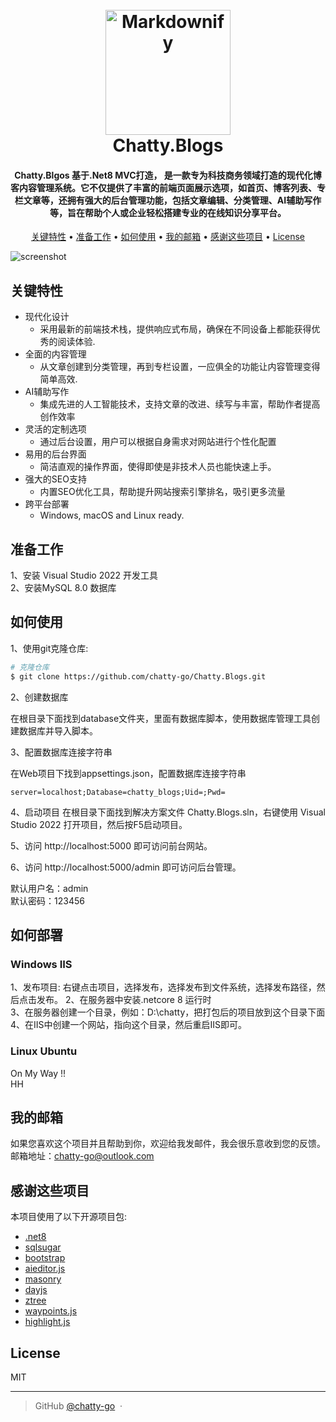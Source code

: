 
<h1 align="center">
  <br>
  <a href="http://www.amitmerchant.com/electron-markdownify"><img src="https://raw.githubusercontent.com/amitmerchant1990/electron-markdownify/master/app/img/markdownify.png" alt="Markdownify" width="200"></a>
  <br>
  Chatty.Blogs
  <br>
</h1>

<h4 align="center">Chatty.Blgos 基于.Net8 MVC打造， 是一款专为科技商务领域打造的现代化博客内容管理系统。它不仅提供了丰富的前端页面展示选项，如首页、博客列表、专栏文章等，还拥有强大的后台管理功能，包括文章编辑、分类管理、AI辅助写作等，旨在帮助个人或企业轻松搭建专业的在线知识分享平台。</h4>



<p align="center">
  <a href="#关键特性">关键特性</a> •
  <a href="#准备工作">准备工作</a> •
  <a href="#如何使用">如何使用</a> •
  <a href="#我的邮箱">我的邮箱</a> •
  <a href="#感谢这些项目">感谢这些项目</a> •
  <a href="#license">License</a>
</p>

![screenshot](https://raw.githubusercontent.com/amitmerchant1990/electron-markdownify/master/app/img/markdownify.gif)

## 关键特性

* 现代化设计
  - 采用最新的前端技术栈，提供响应式布局，确保在不同设备上都能获得优秀的阅读体验.
* 全面的内容管理
  - 从文章创建到分类管理，再到专栏设置，一应俱全的功能让内容管理变得简单高效.
* AI辅助写作  
  - 集成先进的人工智能技术，支持文章的改进、续写与丰富，帮助作者提高创作效率
* 灵活的定制选项
  - 通过后台设置，用户可以根据自身需求对网站进行个性化配置
* 易用的后台界面
  - 简洁直观的操作界面，使得即使是非技术人员也能快速上手。
* 强大的SEO支持
  - 内置SEO优化工具，帮助提升网站搜索引擎排名，吸引更多流量
* 跨平台部署
  - Windows, macOS and Linux ready.

## 准备工作

1、安装 Visual Studio 2022 开发工具  
2、安装MySQL 8.0 数据库

## 如何使用



1、使用git克隆仓库:

```bash
# 克隆仓库
$ git clone https://github.com/chatty-go/Chatty.Blogs.git

```

2、创建数据库  

在根目录下面找到database文件夹，里面有数据库脚本，使用数据库管理工具创建数据库并导入脚本。



3、配置数据库连接字符串

在Web项目下找到appsettings.json，配置数据库连接字符串
```
server=localhost;Database=chatty_blogs;Uid=;Pwd=
```


4、启动项目
在根目录下面找到解决方案文件 Chatty.Blogs.sln，右键使用 Visual Studio 2022 打开项目，然后按F5启动项目。

5、访问 http://localhost:5000 即可访问前台网站。

6、访问 http://localhost:5000/admin 即可访问后台管理。

默认用户名：admin  
默认密码：123456


## 如何部署  

### Windows IIS

1、发布项目: 右键点击项目，选择发布，选择发布到文件系统，选择发布路径，然后点击发布。
2、在服务器中安装.netcore 8 运行时  
3、在服务器创建一个目录，例如：D:\chatty，把打包后的项目放到这个目录下面  
4、在IIS中创建一个网站，指向这个目录，然后重启IIS即可。  


### Linux Ubuntu  

On My Way !!   
HH  



## 我的邮箱

如果您喜欢这个项目并且帮助到你，欢迎给我发邮件，我会很乐意收到您的反馈。邮箱地址：[chatty-go@outlook.com](chatty-go@outlook.com)

## 感谢这些项目

本项目使用了以下开源项目包:

- [.net8](https://dotnet.microsoft.com/en-us/download/dotnet/8.0)
- [sqlsugar](https://www.donet5.com/Doc/1)
- [bootstrap](https://getbootstrap.com/)
- [aieditor.js](https://aieditor.dev/zh/getting-started.html)
- [masonry](https://masonry.desandro.com/)
- [dayjs](https://dayjs.fenxianglu.cn/)
- [ztree](https://docs.caacle.com/zTree_v3/index.html)
- [waypoints.js](http://imakewebthings.com/waypoints/)
- [highlight.js](https://highlightjs.org/)


## License

MIT

---

> GitHub [@chatty-go](https://github.com/chatty-go) &nbsp;&middot;&nbsp;

